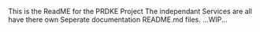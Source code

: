This is the ReadME for the PRDKE Project 
The independant Services are all have there own Seperate documentation README.md files.
...WIP...